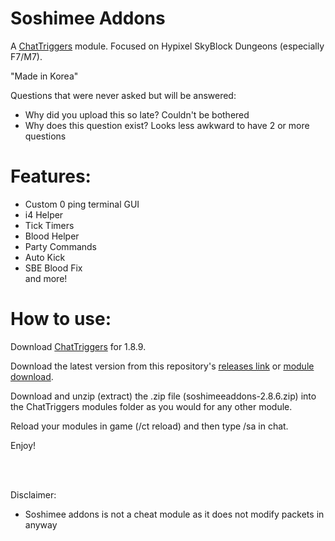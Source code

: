 # Soshimee Addons
A [ChatTriggers](https://chattriggers.com/) module. Focused on Hypixel SkyBlock Dungeons (especially F7/M7).

"Made in Korea"

Questions that were never asked but will be answered:
- Why did you upload this so late? Couldn't be bothered
- Why does this question exist? Looks less awkward to have 2 or more questions

# Features:

 - Custom 0 ping terminal GUI <br>
 - i4 Helper <br>
 - Tick Timers <br>
 - Blood Helper <br>
 - Party Commands <br>
 - Auto Kick <br>
 - SBE Blood Fix <br>
 and more!


# How to use:

Download [ChatTriggers](https://chattriggers.com/) for 1.8.9.

Download the latest version from this repository's [releases link](https://github.com/soshimee-dev/soshimeeaddons/releases) or [module download](https://github.com/soshimee-dev/soshimeeaddons/releases/download/RELEASE/soshimeeaddons-2.8.6.zip).

Download and unzip (extract) the .zip file (soshimeeaddons-2.8.6.zip) into the ChatTriggers modules folder as you would for any other module.

Reload your modules in game (/ct reload) and then type /sa in chat.

Enjoy!

<br>
<br>

Disclaimer:
 - Soshimee addons is not a cheat module as it does not modify packets in anyway
